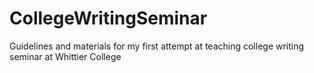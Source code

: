 # CollegeWritingSeminar
Guidelines and materials for my first attempt at teaching college writing seminar at Whittier College
